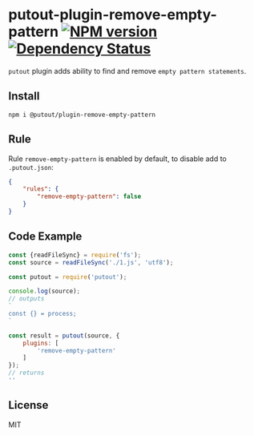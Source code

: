 # putout-plugin-remove-empty-pattern [![NPM version][NPMIMGURL]][NPMURL] [![Dependency Status][DependencyStatusIMGURL]][DependencyStatusURL]

[NPMIMGURL]:                https://img.shields.io/npm/v/@putout/plugin-remove-empty-pattern.svg?style=flat&longCache=true
[NPMURL]:                   https://npmjs.org/package/@putout/plugin-remove-empty-pattern"npm"

[DependencyStatusURL]:      https://david-dm.org/coderaiser/putout?path=packages/plugin-remove-empty-pattern
[DependencyStatusIMGURL]:   https://david-dm.org/coderaiser/putout.svg?path=packages/plugin-remove-empty-pattern

`putout` plugin adds ability to find and remove `empty pattern statements`.

## Install

```
npm i @putout/plugin-remove-empty-pattern
```

## Rule

Rule `remove-empty-pattern` is enabled by default, to disable add to `.putout.json`:

```json
{
    "rules": {
        "remove-empty-pattern": false
    }
}
```

## Code Example

```js
const {readFileSync} = require('fs');
const source = readFileSync('./1.js', 'utf8');

const putout = require('putout');

console.log(source);
// outputs
`
const {} = process;
`

const result = putout(source, {
    plugins: [
        'remove-empty-pattern'
    ]
});
// returns
''
```

## License

MIT

